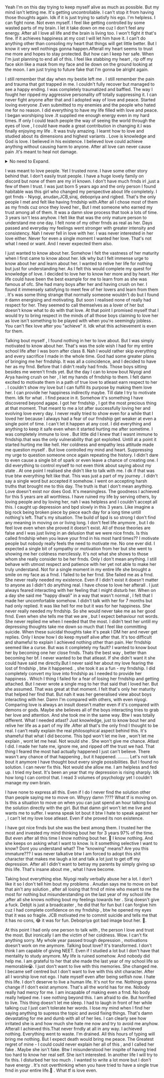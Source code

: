 Yeah I'm on this day trying to keep myself alive as much as possible. But my mind isn't letting me.
It's getting uncontrollable. I can't stop it from having those thoughts again. Idk if it is just trying to satisfy his ego. I'm helpless. I can fight none. Not even myself. I feel like getting controlled by some wasted parts of my brain. I let it take down on me cuz I don't feel any energy. After all I love all life and the brain is living too. I won't fight it that's fine. If it achieves happiness at my cost I will let him have it. I can't do anything other than consoling my heart that things will get little better. But I know it very well nothings gonna happen.Afterall my heart seems to trust me more and hopes to stay protected. But how can I keep her safe. When I'm just planning to end all of this. I feel like stabbing my heart , rip off my face skin like a mask from my face and lie down on the ground looking at the moon. I am just trying to future fake that I'm gonna be alright again. 

I still remember that day when my bestie left me . I still remember the pain and trauma that got trapped in me. I couldn't fully recover but managed to see a happy ending. I was completely traumatized and baffled. The way I fought her ripped my aggressive personality off totally suppressing it. I can never fight anyone after that and I adopted way of love and peace. Started loving everyone .Even submitted to my enemies and the people who hated me for no reason. I did everything to have my life filled with love and peace. I began worshiping love .It supplied me enough energy even in my hard times. If only I could teach people the way of seeing the world through the eyes of love , I could have made a great contribution in changing it.I was finally enjoying my life . It was truly amazing. I learnt how to love  and studied about its dimensions and highest variants . Love is knowledge and God is love. I believed in his existence. I believed love could achieve anything without causing harm to anyone. After all love can never cause pain .It's meant to heal not damage. 
<details>
<summary>No need to Expand.</summary>
<p>Yet few of us don't understand truly what love is and have our hands on practical. Love doesn't really have a rigid form in which it can be defined. Love is meant for good. That's the principle. Everyone has different perspective about love and different dimensions of it is followed by different people. All of those dimensions are to be respected. Doesn't matter even if it's poriferous or erotic. Even divinity comes with eros that's divine. After all they are dimensions that are brought by different perspectives . Every sense and every parameter they hold have their own importance and philosophical aspect which can only be understood when we understand the basic principles of love ,keeping them in mind. Love ain't like something to fill your life with if you don't know it's true value . Love is the ultimate source of energy and motivation that combines with your time to make it beautiful. Love is a source of happiness but using it as a source of our own happiness is selfish . 
Beautiful time and beautiful life are different and may not be mixed with each other. What I find more sweeter is time over life. After all we must not regret on our last day that our life got wasted. We can actually submit ourselves to even those person who hate is the most to make them love us. I realised that enemies can be one of the best healers of yours if you have them loving you at the end. We must remember that we are just here to show how beautiful and sweet we can make our lives combined with love. Love can come with selfishness but there is always some sweetness in it .  Love should not come with ego. Humility is the most uncontrollable thing that's comes with love . It's not about the ego that makes you believe that you love someone and so you deserve their love. It's about the ego that your love deserves respect , it's superior and will achieve its target anyhow. The love isn't here to satisfy you but is something you give to someone to satisfy them. It's something you give to the people to have "them" respected and not necessarily your love. It can be expressed anyhow at anytime and always enhances each moment . It's not something to flex about and force on someone. It's just like an ornament you wear to enchant yourself. 
And enchant others. Energize others and induce them to respect every aspect of life and understand it's importance. It doesn't let anyone down but always shows the path of truth. 

Love can't be suppressed with insult but can be transformed with humiliation. Love can never be destroyed no matter even if you sell your soul. 
If someone says that they don't have energy to love , then they are just in a delusion, fearing love or adopting a facade that they deserve some other great love , believing that love is meant to satisfy them and if that's not the case then it's not love and  they don't want it as the person trying to give isn't worthy of receiving love. This is never an excuse , even if a rapist tries to love someone it shall not be humiliated.  How can love be rejected and what even is rejecting???? It's just a form of suppression and  tend to "hurt" the person. It's a sin to supress love. It's a sin to supress knowledge and God. Its the greatest sin to jolt someone's love. That's a pure form of manipulation you do to get someone off his path of loving. It's a pure form of manipulation that destroys the very essence of love . After all if you do believe that you deserve love , you should worship love . The worshiper of love never thinks of disrespecting it. Afterall disrespect is relative but in case of love it causes to lose it's balance . Love is the most delicate at some points and strongest at some others. It's like a prince rupert's pearl that has the strongest part of its broader side yet a single shake can compromise it's beauty and shatter it into pieces. Love can't be shattered but can be transformed by the deep rooted ego and narrow minded ness of the rejector. A rejector is never a worshiper of love but a worshiper of their ego. Sometimes they believe to be self centred. But you need not humiliate love through rejection. It's practically meaningless , for love it's like reshaping it to something complex and bittersweet. It's done by love itself respecting the rejector's rejection ,but it destroys the very essence of love. Yet the greatness of love with unparalleled patience , acceptance and forgiveness allows itself to heal itself and restore , reshape and reconnect every broken fragments once again if given a chance. It's never too late to restore your love . It demands your time to rethink and you will be rewarded again. You can't really define living without love .  Love ain't any curse that keeps us attached even to non living things , but it empowers us and enriches our quality of enjoying all our life moments with or without our loved ones . It's the only motivation that's permanent and can be self gathered through realisation. It requires great levels of acceptance as not everyone understands the language of love but everyone is capable of . Love doesn't let you do harm to even anyone you hate . God doesn't live in our heart but love does. And we are no one to supress it through some shit conception of living a narrow life. Life is short for someone who doesn't understand the essence of life. Love is meaningless to someone who doesn't understand the essence of love. Everything comes with a meaning and worthy of taking part in one's life. So once when it comes try to respect love itself and never try to shake it's delicacies in the harsh atmosphere of the mundane world . Love's delicate branches can live even in huge storms as only thing it demands is respect rather than recognition because it is rooted in understanding and appreciation rather than the need for external validation. But forcing oneself to wear a facade and intentionally ignoring love while exhibiting coldness is indeed a disservice to both oneself and the other person. It's brings stiffness and makes love rigid closing most of its possibilities and variations. Love ain't given a chance in this case. Being intentionally blind harms all the parties involved.  
If one believe they are protecting themselves, their behavior reflects a profound disconnection from the essence of love. True self-centeredness involves an awareness of one’s own needs and the ability to harness meaningful relationships, not a refusal . But rejecting love in a cold way  deprived them from the richness of human experience, . This rejection is not a genuine expression of self-care but a narrow perspective that ultimately hinders personal growth and fulfillment. Understanding love with all its complexities is a more authentic path to be called as an act of self-centredness.
Yeah love requires a lots of time. But It's as shameful as rejecting once love for the someone to not value it's time - the time it took to cultivate it's vastness and divinity.
Doesn't matter even that love was created just a second ago it had it's own vastness and purity at the very initial moment. Love is complex yet simple at the same time. It's just about what part of it you unlock at first determines the path it will lead you to.

It's just a part of what my thoughts are at this moment and of what I feel always.
Maybe I could never completely explain what it meant to me.
I am trying for years to know what love truly is. I am still learning after 5 years.</p>
</details>


I was meant to love people. Yet I trusted none. I have some other story behind that. 
I don't easily trust people. I have a huge lovely family on discord but none of them are my irl known.
I don't have much frnds irl ,just a few of them I trust.
I was just born 5 years ago and the only person I found habitable was this girl who changed my perspective about life completely. I got frnds - Niyogi, anudan,JCB,siraj, debopriya and rigbed. That's the only people I met and felt like having frndship with.After all I chose most of them as my frnds cuz once they loved her.,
But I met someone who earned my trust among all of them. It was a damn slow process that took a lots of time. 3 years isn't less anyhow.  I felt like that was the only mature person to understand me one day. I felt none of my other frnds as real as her. Days passed and everyday my feelings went stronger with greater intensity and consistency. 
Nah I never fell in love with her.
I was never interested in her love either.
Never for even a single moment I wanted her love. That's not what I need or want.
And I never expected them also.

I just wanted to know about her. Somehow I felt the vastness of her maturity when I first came to know about her. Idk why but I felt immense urge to know about her and learn about her. I wanted to relive her life for nothing but just for understanding her. As I felt this would complete my quest for knowledge of love. I decided to love her to know her more and by heart. Her life could have been the best example for me to learn from as she was famous af ofc. She had many boys after her and having crush on her. I found it immensely satisfying to meet few of her lovers and learn from them . It's was some thing strange that normally someone wouldn't do but I found it damn energising and motivating. But soon I realised none of really had respect for her. They seemed to call themselves as a lover of her but doesn't know what to do with that love.  At that point I promised myself that I would try to bring respect in the minds of all those boys claiming to love her as love isn't something to be played with when you're seemingly jobless . You can't flex love after you "achieve" it. Idk what this achievement is even for them.

Talking bout myself , I found nothing in her to love about. But I was simply motivated to know about her. That's was the sole wish I had for my entire school life after I was born after class 8.
Nah I would rather skip everything and every sacrifice I made in the whole time.
God had some greater plans of bringing me her frndship. It was all a coincidence, and I decided to have her as my frnd. Before that I didn't really had frnds. Those boys sitting besides me weren't frnds yet. But the day I can to know bout Niyogi and Arya having crush on her , I let my hands of frndship to them. I felt damn excited to motivate them in a path of true love to atleast earn respect to her . I couldn't show my love but I can fulfill its purpose by making them love her. I can provide her happiness indirectly maybe. Till date I try to motivate them. Idk for what . I find peace in it. Somehow it's something I have discovered beyond agape.
I got her frndship , I got the most precious thing at that moment. That meant to me a lot after successfully loving her and evolving love every day. I never really tried to show even for a while that I loved her because I always had a fear of our frndship get weaker at even a single point of time. I can't let it happen at any cost. I did everything and anything to keep it safe even when it started hurting me after sometime. I was completely immune to love . But little did I knew that I wasnt immune to frndship.that was the only vulnerability that got exploited.
Untill at a point it started hurting me like hell. Her coldness and empathy less attitude made me question myself . But love controlled my mind and heart. Suppressing my urge to question someone once again repeating the history. I didn't dare to even cause a single bit of spark or even leave a chance of creating one. I did everything to control myself to not even think about saying about my state . At one point I realised she didn't like to talk with me. I dk if that was true btw everything felt like that. This was just a part of my journey . I didn't say a single word but accepted it somehow. I went on accepting harsh truths that brought me to this day. The truth is that I don't mean anything. Love doesn't exist nor does God. It's meaningless. The goodness I achieved for this 5 years are all worthless. I have ruined my life by serving others, by loving people and by loving her, nah I was helpless and I couldn't accept all this. I caught up depression and bpd slowly in this 3 years. Like imagine a big rock being broken piece by piece each day for a long time untill nothing's left. That's my situation. The build of bpd is so strong I don't find any meaning in moving on or living long. I don't feel life anymore , but I do feel love even when she proved it doesn't exist. All of those theories are false and I was just living in an delusion that we were nice frnds. Is this called frndship when you leave your frnd in his most hard times?? I motivate people but nobody really feels the need to motivate me. No one ever did. I expected a single bit of sympathy or motivation from her but she went to showing me her coldness mercilessly. It's not what she shows to those whom she really consider to be her frnds. Only I don't mean anything. I still behave with utmost respect and patience with her yet not able to make her truly understand. Not for a single moment in my entire life she brought a smile on my face as a frnd. I failed to be her frnd. She failed me as a frnd. She never really needed my existence. Even if I didn't exist it doesn't matter to anyone as I didn't do anything real. I have chose to love her afterall . I just always feared interacting with her feeling that I might disturb her. When on a day she said me "happy diwali" in a way that wasn't normal , I felt that I made her uncomfortable somehow. I didn't talk with her for 7 months but had only replied. It was like hell for me but it was for her happiness. She never really needed my frndship. So she would never take me as her good frnd. Even when she tells me that we are , but I expect behaviour not words. She never replied me when I needed that the most. I didn't text her untill my depressing thoughts take me down so much that I feel like committing suicide. When these suicidal thoughts take it's peak I DM her and never get replies. Only I know how I do keep myself alive after that. It's too difficult and shameful to explain I achieved nothing other than pain. Her frndship seemed like a curse. But was it completely my fault? I wanted to know bout her by becoming one her close frnds. Thats the best way , better than becoming her bf. I never wanted to be that atleast. If she didn't want it she could have said me directly.But I never said her about my love fearing the lost of frndship , btw it happened. , she took it as a fun - my frndship. I did completely convert my love into frndship as I needed to provide her happiness . Which I thing I failed for a fear of losing her frndship and getting attached. But I never wrote a single msg to her that said that I loved her. But she assumed. That was great at that moment. I felt that's only her maturity that helped her find that. But nah it was her generalised view about boys interacting with her. Damn I'm compared with others, with even niyogi. Comparing  love is always an insult doesn't matter even if it's compared with demons or gods. Maybe she believes all of the boys interacting tries to grab her love and attention. And she took me in the same way. Btw I was totally different. What I needed atlast? Just knowledge, just to know bout her and relive her life as a part of my life .After all that's the only frnd I thought to be real. I can't really explain the real philosophical aspect behind this. It's shameful that what I did become. This bpd won't let me live , won't let me explain , wont let me heal. Not would she . She won't give me chance. Atlast I did.
I made her hate me, ignore me, and ripped off the trust we had.
That thing I feared the most had actually happened I just can't believe. There wasn't any chance of that happening , but it happened. ......... Let's not talk bout it anymore
I have thought bout every single possibilities. But I found no solution. I can never fix this. Not would she allow me.
I am helpless and fed up. I tried my best. It's been an year that my depression is rising sharply. Idk how long I can control that. I read 3 volumes of psychology yet I couldn't manage my own brain. 

I have none to express all this. Even if I do I never find the solution other than people saying me to move on. Whyyy damn ???? What tf is moving on. Is this a situation to move on when you can just spend an hour talking bout the solution directly with the girl. But that damn girl won't let me live and wants me to suffer. I wanna speak lot bout it btw I hate to speak against her , I can't let my love lose atleast. Even if she proved its non existence.

I have got nice frnds but she was the best among them.
I trusted her the most and invested my mind thinking bout her for 3 years 97% of the time.
But even after all this time I know nothing bout her.
🙂
I know nothing.
And she keeps on asking what I want to know.
Is it something selective I want to know? Dont you understand what? The "knowing" means? Are you this immature???
I was never talkative btw I am forced to adopt this shit character that makes me laugh a lot and talk a lot just to get off my depression. After all I didn't want to betray my parents by simply giving up this life. That's insane about me , what I have become.

Taking bout everything else.
Niyogi really verbally abuse her a lot. I don't like it so I don't tell him bout my problems . Anudan says me to move on but that ain't any solution , after all losing that frnd of mine who meant to me the most for nothing but misunderstanding on the last year of my school life ,after all she knows nothing bout my feelings towards her . Siraj doesn't give a fuck. Debjit is just a broadcaster , he did that for fun but I can forgive him cuz  I had complete confidence on my frndship , btw he opened my eyes that it was so fragile. JCB motivated me to commit suicide and tells me that it has no cons, 😂 it was for fun. Debopriya got bad image bout her. 🙂.

At this point I had only one person to talk with , the person I love and trust the most. But ironically I am the victim of her coldness. Wow.
I can't fix anything sorry. My whole year passed trough depression , motivations doesn't work on me anymore. Talking bout love? It's transformed.
I don't think I am capable of giving NEET. Even if I studied a lot but I don't have that mentality to study anymore. My life is ruined somehow. And nobody did help me. I am grateful to her that she made the last year of my school life so memorable😭. I just don't want to live with this memories. She changed me.
I became self centred but I don't want to live with this shit character. After all I worship love not ego.
I hate myself even after being selfish now.
I hate this life.
I don't deserve to live a human life.
It's not for me.
Nothings gonna change if I don't exist anymore.
That's all the world has for me.
Nobody really had mercy for me.
I am incapable of making even a frnd.
No body really helped me.
I see nothing beyond this.
I am afraid to die.
But horrified to live.
This thing doesn't let me sleep.
I had to laugh in front of her while talking cuz I just can't tolerate her words. I lose my mind when I find her saying anything to supress the topic and avoid fixing things. That's damn devastating for me and dumb with all of her lies. I can clearly see how irritated she is and how much she hate me now and try to avoid me anyhow. Afterall I achieved this.That never frndly at all in any way.
I achieved nothing.
Everything went to waste.
I'm drained.
All this hours of typing will bring me nothing.
But I expect death would bring me peace.
The Greatest regret of mine - I could could never explain her all of this , and I called her fake . Maybe she isn't fake. Btw I misunderstood her inspite of having tried too hard to know her real self.
She isn't interested.
In another life I will try to fix this.  I disturbed her too much .
I wanted to write a lot more but I don't have energy .
It's not overthinking when you have tried to have a single true frnd in your entire life.🙂 . What tf is love even.



   
